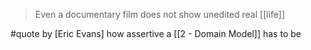> Even a documentary film does not show unedited real [[life]]

#quote by [Eric Evans] how assertive a [[2 - Domain Model]] has to be